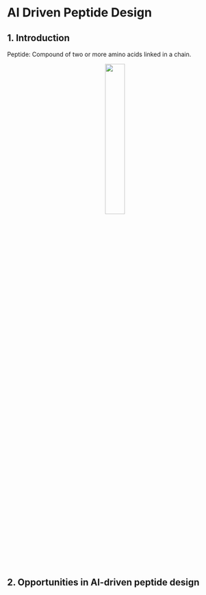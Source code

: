 # AI Driven Peptide Design

## 1. Introduction
Peptide: Compound of two or more amino acids linked in a chain.
<p align="center">
    <img width="30%" src="https://raw.githubusercontent.com/saracarolina12/IA_School/master/MUFRAMEX/Chemistry/imgs/aminoAcids.jpg"> </img>
</p>


## 2. Opportunities in AI-driven peptide design